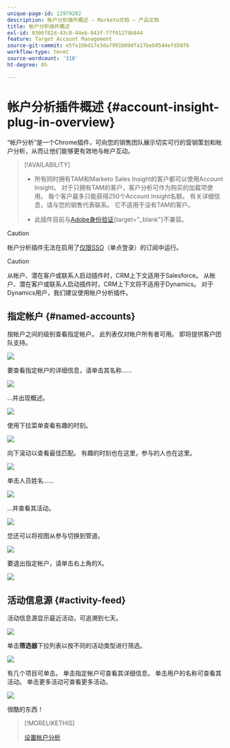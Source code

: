```yaml
---
unique-page-id: 12979282
description: 帐户分析插件概述 — Marketo文档 — 产品文档
title: 帐户分析插件概述
exl-id: 0306f82d-43c8-44eb-943f-f7f01279b844
feature: Target Account Management
source-git-commit: e5fe19bd17e3da7991b09dfa17beb05d4efd58f6
workflow-type: tm+mt
source-wordcount: '318'
ht-degree: 0%

---
```


# 帐户分析插件概述 {#account-insight-plug-in-overview}

“帐户分析”是一个Chrome插件，可向您的销售团队展示切实可行的营销策划和帐户分析，从而让他们能够更有效地与帐户互动。

>[!AVAILABILITY]
>
>* 所有同时拥有TAM和Marketo Sales Insight的客户都可以使用Account Insight。 对于只拥有TAM的客户，客户分析可作为购买的加载项使用。 每个客户最多只能获得250个Account Insight名额。 有关详细信息，请与您的销售代表联系。 它不适用于没有TAM的客户。
>
>* 此插件目前与[Adobe身份验证](/help/marketo/product-docs/administration/marketo-with-adobe-identity/adobe-identity-management-overview.md){target="_blank"}不兼容。

>[!CAUTION]
>
>帐户分析插件无法在启用了[仅限SSO](/help/marketo/product-docs/administration/additional-integrations/restrict-user-login-to-sso-only.md)（单点登录）的订阅中运行。

>[!CAUTION]
>
>从帐户、潜在客户或联系人启动插件时，CRM上下文适用于Salesforce。 从帐户、潜在客户或联系人启动插件时，CRM上下文将不适用于Dynamics。 对于Dynamics用户，我们建议使用帐户分析插件。

## 指定帐户 {#named-accounts}

按帐户之间的级别查看指定帐户。 此列表仅对帐户所有者可用。 即将提供客户团队支持。

![](assets/na1.png)

要查看指定帐户的详细信息，请单击其名称……

![](assets/na3.png)

...并出现概述。

![](assets/na4.png)

使用下拉菜单查看有趣的时刻。

![](assets/na5.png)

向下滚动以查看最佳匹配。 有趣的时刻也在这里，参与的人也在这里。

![](assets/na6.png)

单击人员姓名……

![](assets/na7.png)

...并查看其活动。

![](assets/na8.png)

您还可以将视图从参与切换到管道。

![](assets/na9.png)

要退出指定帐户，请单击右上角的X。

![](assets/na10.png)

## 活动信息源 {#activity-feed}

活动信息源显示最近活动，可追溯到七天。

![](assets/af1.png)

单击&#x200B;**筛选器**&#x200B;下拉列表以按不同的活动类型进行筛选。

![](assets/af2.png)

有几个项目可单击。 单击指定帐户可查看其详细信息。 单击用户的名称可查看其活动。 单击更多活动可查看更多活动。

![](assets/af3.png)

很酷的东西！

>[!MORELIKETHIS]
>
>[设置帐户分析](/help/marketo/product-docs/target-account-management/setup-tam/set-up-account-insight.md)
